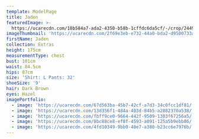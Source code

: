 ```yaml
---
template: ModelPage
title: Jaden
featuredImage: >-
  https://ucarecdn.com/18b584a7-ada2-4350-b58b-1cffdc6da5cf/-/crop/2449x1117/0,0/-/preview/
imageThumbnail: 'https://ucarecdn.com/2f69e3eb-e732-44a0-bda2-d9500733aaa5/'
firstName: Jaden
collection: Extras
height: 175cm
measurementType: chest
bust: 101cm
waist: 84.5cm
hips: 87cm
size: 'Shirt: L Pants: 32'
shoeSize: '9'
hair: Dark Brown
eyes: Hazel
imagePortfolio:
  - image: 'https://ucarecdn.com/67d563ba-45b7-42cf-a7d3-34c0fcc1df81/'
  - image: 'https://ucarecdn.com/13d356f1-484a-403d-84b5-a2882370a538/'
  - image: 'https://ucarecdn.com/fbff9ce0-9664-442f-9509-1303f67256a5/'
  - image: 'https://ucarecdn.com/8bc88ce8-ef8f-4593-a091-125a5b9ebb86/'
  - image: 'https://ucarecdn.com/4fd10349-9bb0-40e7-a380-b23cc6e7976b/'
---
```


